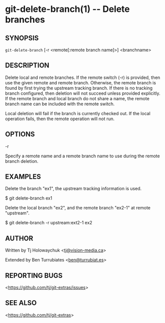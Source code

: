 git-delete-branch(1) -- Delete branches
=======================================

## SYNOPSIS

`git-delete-branch` [-r &lt;remote[:remote branch name]&gt;] &lt;branchname&gt;

## DESCRIPTION

Delete local and remote branches. If the remote switch (-r) is provided, then
use the given remote and remote branch. Otherwise, the remote branch is found
by first trying the upstream tracking branch. If there is no tracking branch
configured, then deletion will not succeed unless provided explicitly. If the
remote branch and local branch do not share a name, the remote branch name can
be included with the remote switch.

Local deletion will fail if the branch is currently checked out. If the local
operation fails, then the remote operation will not run.

## OPTIONS

-r

Specify a remote name and a remote branch name to use during the remote
branch deletion.

## EXAMPLES

Delete the branch "ex1", the upstream tracking information is used.

$ git delete-branch ex1

Delete the local branch "ex2", and the remote branch "ex2-1" at remote
"upstream".

$ git delete-branch -r upstream:ext2-1 ex2

## AUTHOR

Written by Tj Holowaychuk &lt;<tj@vision-media.ca>&gt;

Extended by Ben Turrubiates &lt;ben@turrubiat.es&gt;

## REPORTING BUGS

&lt;<https://github.com/tj/git-extras/issues>&gt;

## SEE ALSO

&lt;<https://github.com/tj/git-extras>&gt;
